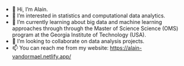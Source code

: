 - 👋 Hi, I’m Alain. 
- 👀 I’m interested in statistics and computational data analytics. 
- 🌱 I’m currently learning about big data and machine learning approaches through through the Master of Science Science (OMS) program at the Georgia Institute of Technology (USA).
- 💞️ I’m looking to collaborate on data analysis projects.
- 📫 You can reach me from my website: https://alain-vandormael.netlify.app/ 

<!---
vando026/vando026 is a ✨ special ✨ repository because its `README.md` (this file) appears on your GitHub profile.
You can click the Preview link to take a look at your changes.
--->
